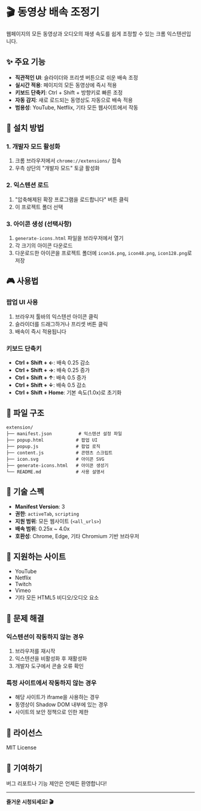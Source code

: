 # 🎬 동영상 배속 조정기

웹페이지의 모든 동영상과 오디오의 재생 속도를 쉽게 조정할 수 있는 크롬 익스텐션입니다.

## ✨ 주요 기능

- **직관적인 UI**: 슬라이더와 프리셋 버튼으로 쉬운 배속 조정
- **실시간 적용**: 페이지의 모든 동영상에 즉시 적용
- **키보드 단축키**: Ctrl + Shift + 방향키로 빠른 조정
- **자동 감지**: 새로 로드되는 동영상도 자동으로 배속 적용
- **범용성**: YouTube, Netflix, 기타 모든 웹사이트에서 작동

## 🚀 설치 방법

### 1. 개발자 모드 활성화
1. 크롬 브라우저에서 `chrome://extensions/` 접속
2. 우측 상단의 "개발자 모드" 토글 활성화

### 2. 익스텐션 로드
1. "압축해제된 확장 프로그램을 로드합니다" 버튼 클릭
2. 이 프로젝트 폴더 선택

### 3. 아이콘 생성 (선택사항)
1. `generate-icons.html` 파일을 브라우저에서 열기
2. 각 크기의 아이콘 다운로드
3. 다운로드한 아이콘을 프로젝트 폴더에 `icon16.png`, `icon48.png`, `icon128.png`로 저장

## 🎮 사용법

### 팝업 UI 사용
1. 브라우저 툴바의 익스텐션 아이콘 클릭
2. 슬라이더를 드래그하거나 프리셋 버튼 클릭
3. 배속이 즉시 적용됩니다

### 키보드 단축키
- **Ctrl + Shift + ←**: 배속 0.25 감소
- **Ctrl + Shift + →**: 배속 0.25 증가
- **Ctrl + Shift + ↑**: 배속 0.5 증가
- **Ctrl + Shift + ↓**: 배속 0.5 감소
- **Ctrl + Shift + Home**: 기본 속도(1.0x)로 초기화

## 📁 파일 구조

```
extension/
├── manifest.json          # 익스텐션 설정 파일
├── popup.html            # 팝업 UI
├── popup.js              # 팝업 로직
├── content.js            # 콘텐츠 스크립트
├── icon.svg              # 아이콘 SVG
├── generate-icons.html   # 아이콘 생성기
└── README.md             # 사용 설명서
```

## 🔧 기술 스펙

- **Manifest Version**: 3
- **권한**: `activeTab`, `scripting`
- **지원 범위**: 모든 웹사이트 (`<all_urls>`)
- **배속 범위**: 0.25x ~ 4.0x
- **호환성**: Chrome, Edge, 기타 Chromium 기반 브라우저

## 🎯 지원하는 사이트

- YouTube
- Netflix
- Twitch
- Vimeo
- 기타 모든 HTML5 비디오/오디오 요소

## 🐛 문제 해결

### 익스텐션이 작동하지 않는 경우
1. 브라우저를 재시작
2. 익스텐션을 비활성화 후 재활성화
3. 개발자 도구에서 콘솔 오류 확인

### 특정 사이트에서 작동하지 않는 경우
- 해당 사이트가 iframe을 사용하는 경우
- 동영상이 Shadow DOM 내부에 있는 경우
- 사이트의 보안 정책으로 인한 제한

## 📝 라이선스

MIT License

## 🤝 기여하기

버그 리포트나 기능 제안은 언제든 환영합니다!

---

**즐거운 시청되세요! 🎬** 